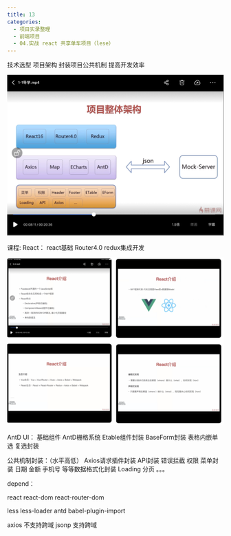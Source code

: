 ```yaml
---
title: 13
categories:
  - 项目实录整理
  - 前端项目
  - 04.实战 react 共享单车项目（lese）
---
```


技术选型
项目架构
封装项目公共机制
提高开发效率

![](https://raw.githubusercontent.com/ayrikiya/pic-store/main/note/15498798427860.jpg)

课程:
React：
  react基础
  Router4.0
  redux集成开发

![](https://raw.githubusercontent.com/ayrikiya/pic-store/main/note/15498798560929.jpg)
    
AntD UI：
  基础组件
  AntD栅格系统
  Etable组件封装
  BaseForm封装
  表格内嵌单选 复选封装

公共机制封装：（水平高低）
  Axios请求插件封装
  API封装
  错误拦截
  权限 菜单封装
  日期 金额 手机号 等等数据格式化封装
  Loading 分页 。。。


    

depend：

react
react-dom
react-router-dom

less
less-loader
antd
babel-plugin-import

axios   不支持跨域
jsonp   支持跨域

